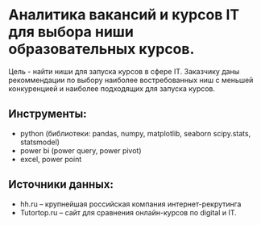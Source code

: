 # Аналитика вакансий и курсов IT для выбора ниши образовательных курсов.

Цель - найти ниши для запуска курсов в сфере IT. 
Заказчику даны рекоммендации по выбору наиболее востребованных ниш с меньшей конкуренцией и
наиболее подходящих для запуска курсов.

## Инструменты: 

- python (библиотеки: pandas, numpy, matplotlib, seaborn scipy.stats, statsmodel)
- power bi (power query, power pivot)
- excel, power point

## Источники данных:
- hh.ru – крупнейшая российская компания интернет-рекрутинга
- Tutortop.ru – сайт для сравнения онлайн-курсов по digital и IT.
